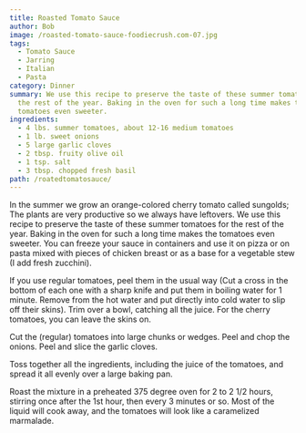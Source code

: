 ```yaml
---
title: Roasted Tomato Sauce
author: Bob
image: /roasted-tomato-sauce-foodiecrush.com-07.jpg
tags:
  - Tomato Sauce
  - Jarring
  - Italian
  - Pasta
category: Dinner
summary: We use this recipe to preserve the taste of these summer tomatoes for
  the rest of the year. Baking in the oven for such a long time makes the
  tomatoes even sweeter.
ingredients:
  - 4 lbs. summer tomatoes, about 12-16 medium tomatoes
  - 1 lb. sweet onions
  - 5 large garlic cloves
  - 2 tbsp. fruity olive oil
  - 1 tsp. salt
  - 3 tbsp. chopped fresh basil
path: /roatedtomatosauce/
---
```

In the summer we grow an orange-colored cherry tomato called sungolds; The plants are very productive so we always have leftovers. We use this recipe to preserve the taste of these summer tomatoes for the rest of the year. Baking in the oven for such a long time makes the tomatoes even sweeter. You can freeze your sauce in containers and use it on
pizza or on pasta mixed with pieces of chicken breast or as a base for a vegetable stew (I
add fresh zucchini).

If you use regular tomatoes, peel them in the usual way (Cut a cross in the bottom of each
one with a sharp knife and put them in boiling water for 1 minute. Remove from the hot
water and put directly into cold water to slip off their skins). Trim over a bowl, catching
all the juice. For the cherry tomatoes, you can leave the skins on.

Cut the (regular) tomatoes into large chunks or wedges. Peel and chop the onions. Peel
and slice the garlic cloves.

Toss together all the ingredients, including the juice of the tomatoes, and spread it all
evenly over a large baking pan.

Roast the mixture in a preheated 375 degree oven for 2 to 2 1/2 hours, stirring once after
the 1st hour, then every 3 minutes or so. Most of the liquid will cook away, and the
tomatoes will look like a caramelized marmalade.
